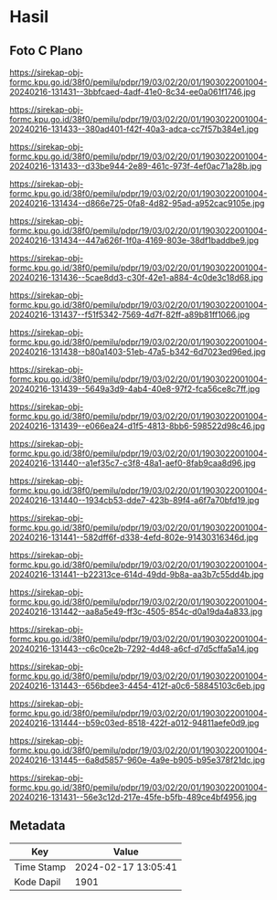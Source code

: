 # Hasil

## Foto C Plano

https://sirekap-obj-formc.kpu.go.id/38f0/pemilu/pdpr/19/03/02/20/01/1903022001004-20240216-131431--3bbfcaed-4adf-41e0-8c34-ee0a061f1746.jpg

https://sirekap-obj-formc.kpu.go.id/38f0/pemilu/pdpr/19/03/02/20/01/1903022001004-20240216-131433--380ad401-f42f-40a3-adca-cc7f57b384e1.jpg

https://sirekap-obj-formc.kpu.go.id/38f0/pemilu/pdpr/19/03/02/20/01/1903022001004-20240216-131433--d33be944-2e89-461c-973f-4ef0ac71a28b.jpg

https://sirekap-obj-formc.kpu.go.id/38f0/pemilu/pdpr/19/03/02/20/01/1903022001004-20240216-131434--d866e725-0fa8-4d82-95ad-a952cac9105e.jpg

https://sirekap-obj-formc.kpu.go.id/38f0/pemilu/pdpr/19/03/02/20/01/1903022001004-20240216-131434--447a626f-1f0a-4169-803e-38df1baddbe9.jpg

https://sirekap-obj-formc.kpu.go.id/38f0/pemilu/pdpr/19/03/02/20/01/1903022001004-20240216-131436--5cae8dd3-c30f-42e1-a884-4c0de3c18d68.jpg

https://sirekap-obj-formc.kpu.go.id/38f0/pemilu/pdpr/19/03/02/20/01/1903022001004-20240216-131437--f51f5342-7569-4d7f-82ff-a89b81ff1066.jpg

https://sirekap-obj-formc.kpu.go.id/38f0/pemilu/pdpr/19/03/02/20/01/1903022001004-20240216-131438--b80a1403-51eb-47a5-b342-6d7023ed96ed.jpg

https://sirekap-obj-formc.kpu.go.id/38f0/pemilu/pdpr/19/03/02/20/01/1903022001004-20240216-131439--5649a3d9-4ab4-40e8-97f2-fca56ce8c7ff.jpg

https://sirekap-obj-formc.kpu.go.id/38f0/pemilu/pdpr/19/03/02/20/01/1903022001004-20240216-131439--e066ea24-d1f5-4813-8bb6-598522d98c46.jpg

https://sirekap-obj-formc.kpu.go.id/38f0/pemilu/pdpr/19/03/02/20/01/1903022001004-20240216-131440--a1ef35c7-c3f8-48a1-aef0-8fab9caa8d96.jpg

https://sirekap-obj-formc.kpu.go.id/38f0/pemilu/pdpr/19/03/02/20/01/1903022001004-20240216-131440--1934cb53-dde7-423b-89f4-a6f7a70bfd19.jpg

https://sirekap-obj-formc.kpu.go.id/38f0/pemilu/pdpr/19/03/02/20/01/1903022001004-20240216-131441--582dff6f-d338-4efd-802e-91430316346d.jpg

https://sirekap-obj-formc.kpu.go.id/38f0/pemilu/pdpr/19/03/02/20/01/1903022001004-20240216-131441--b22313ce-614d-49dd-9b8a-aa3b7c55dd4b.jpg

https://sirekap-obj-formc.kpu.go.id/38f0/pemilu/pdpr/19/03/02/20/01/1903022001004-20240216-131442--aa8a5e49-ff3c-4505-854c-d0a19da4a833.jpg

https://sirekap-obj-formc.kpu.go.id/38f0/pemilu/pdpr/19/03/02/20/01/1903022001004-20240216-131443--c6c0ce2b-7292-4d48-a6cf-d7d5cffa5a14.jpg

https://sirekap-obj-formc.kpu.go.id/38f0/pemilu/pdpr/19/03/02/20/01/1903022001004-20240216-131443--656bdee3-4454-412f-a0c6-58845103c6eb.jpg

https://sirekap-obj-formc.kpu.go.id/38f0/pemilu/pdpr/19/03/02/20/01/1903022001004-20240216-131444--b59c03ed-8518-422f-a012-94811aefe0d9.jpg

https://sirekap-obj-formc.kpu.go.id/38f0/pemilu/pdpr/19/03/02/20/01/1903022001004-20240216-131445--6a8d5857-960e-4a9e-b905-b95e378f21dc.jpg

https://sirekap-obj-formc.kpu.go.id/38f0/pemilu/pdpr/19/03/02/20/01/1903022001004-20240216-131431--56e3c12d-217e-45fe-b5fb-489ce4bf4956.jpg


## Metadata

| Key        | Value               |
| ---------- | ------------------- |
| Time Stamp | 2024-02-17 13:05:41 |
| Kode Dapil | 1901                |



